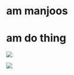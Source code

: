 # am manjoos

# am do thing

![](https://github-readme-stats.vercel.app/api?username=0xmanjoos&show_icons=true&theme=radical)

![](https://github-readme-stats.vercel.app/api/top-langs/?username=0xmanjoos)
